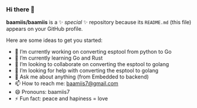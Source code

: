 ### Hi there 👋


**baamiis/baamiis** is a ✨ _special_ ✨ repository because its `README.md` (this file) appears on your GitHub profile.

Here are some ideas to get you started:

- 🔭 I’m currently working on converting esptool from python to Go
- 🌱 I’m currently learning Go and Rust
- 👯 I’m looking to collaborate on converting the esptool to golang
- 🤔 I’m looking for help with converting the esptool to golang
- 💬 Ask me about anything (from Embedded to backend)
- 📫 How to reach me: baamiis7@gmail.com
- 😄 Pronouns: baamiis7
- ⚡ Fun fact: peace and hapiness = love

